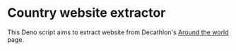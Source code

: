 # Country website extractor

This Deno script aims to extract website from Decathlon's [Around the world](https://www.decathlon-united.media/en_GB/around-the-world) page.
